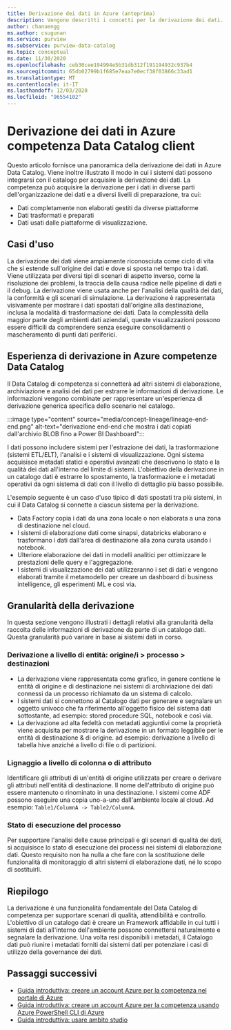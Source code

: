 ```yaml
---
title: Derivazione dei dati in Azure (anteprima)
description: Vengono descritti i concetti per la derivazione dei dati.
author: chanuengg
ms.author: csugunan
ms.service: purview
ms.subservice: purview-data-catalog
ms.topic: conceptual
ms.date: 11/30/2020
ms.openlocfilehash: ceb30cee194994e5b31db312f191194932c937b4
ms.sourcegitcommit: 65db02799b1f685e7eaa7e0ecf38f03866c33ad1
ms.translationtype: MT
ms.contentlocale: it-IT
ms.lasthandoff: 12/03/2020
ms.locfileid: "96554102"
---
```

# <a name="data-lineage-in-azure-purview-data-catalog-client"></a>Derivazione dei dati in Azure competenza Data Catalog client

Questo articolo fornisce una panoramica della derivazione dei dati in Azure Data Catalog. Viene inoltre illustrato il modo in cui i sistemi dati possono integrarsi con il catalogo per acquisire la derivazione dei dati. La competenza può acquisire la derivazione per i dati in diverse parti dell'organizzazione dei dati e a diversi livelli di preparazione, tra cui:

- Dati completamente non elaborati gestiti da diverse piattaforme
- Dati trasformati e preparati
- Dati usati dalle piattaforme di visualizzazione.

## <a name="use-cases"></a>Casi d'uso

La derivazione dei dati viene ampiamente riconosciuta come ciclo di vita che si estende sull'origine dei dati e dove si sposta nel tempo tra i dati. Viene utilizzata per diversi tipi di scenari di aspetto inverso, come la risoluzione dei problemi, la traccia della causa radice nelle pipeline di dati e il debug. La derivazione viene usata anche per l'analisi della qualità dei dati, la conformità e gli scenari di simulazione. La derivazione è rappresentata visivamente per mostrare i dati spostati dall'origine alla destinazione, inclusa la modalità di trasformazione dei dati. Data la complessità della maggior parte degli ambienti dati aziendali, queste visualizzazioni possono essere difficili da comprendere senza eseguire consolidamenti o mascheramento di punti dati periferici.

## <a name="lineage-experience-in-azure-purview-data-catalog"></a>Esperienza di derivazione in Azure competenze Data Catalog

Il Data Catalog di competenza si connetterà ad altri sistemi di elaborazione, archiviazione e analisi dei dati per estrarre le informazioni di derivazione. Le informazioni vengono combinate per rappresentare un'esperienza di derivazione generica specifica dello scenario nel catalogo.

:::image type="content" source="media/concept-lineage/lineage-end-end.png" alt-text="derivazione end-end che mostra i dati copiati dall'archivio BLOB fino a Power BI Dashboard":::

I dati possono includere sistemi per l'estrazione dei dati, la trasformazione (sistemi ETL/ELT), l'analisi e i sistemi di visualizzazione. Ogni sistema acquisisce metadati statici e operativi avanzati che descrivono lo stato e la qualità dei dati all'interno del limite di sistemi. L'obiettivo della derivazione in un catalogo dati è estrarre lo spostamento, la trasformazione e i metadati operativi da ogni sistema di dati con il livello di dettaglio più basso possibile.

L'esempio seguente è un caso d'uso tipico di dati spostati tra più sistemi, in cui il Data Catalog si connette a ciascun sistema per la derivazione.

- Data Factory copia i dati da una zona locale o non elaborata a una zona di destinazione nel cloud. 
- I sistemi di elaborazione dati come sinapsi, databricks elaborano e trasformano i dati dall'area di destinazione alla zona curata usando i notebook.
- Ulteriore elaborazione dei dati in modelli analitici per ottimizzare le prestazioni delle query e l'aggregazione. 
- I sistemi di visualizzazione dei dati utilizzeranno i set di dati e vengono elaborati tramite il metamodello per creare un dashboard di business intelligence, gli esperimenti ML e così via.

## <a name="lineage-granularity"></a>Granularità della derivazione

In questa sezione vengono illustrati i dettagli relativi alla granularità della raccolta delle informazioni di derivazione da parte di un catalogo dati. Questa granularità può variare in base ai sistemi dati in corso.

### <a name="entity-level-lineage-sources--process--targets"></a>Derivazione a livello di entità: origine/i > processo > destinazioni 

- La derivazione viene rappresentata come grafico, in genere contiene le entità di origine e di destinazione nei sistemi di archiviazione dei dati connessi da un processo richiamato da un sistema di calcolo. 
- I sistemi dati si connettono al Catalogo dati per generare e segnalare un oggetto univoco che fa riferimento all'oggetto fisico del sistema dati sottostante, ad esempio: stored procedure SQL, notebook e così via.
- La derivazione ad alta fedeltà con metadati aggiuntivi come la proprietà viene acquisita per mostrare la derivazione in un formato leggibile per le entità di destinazione & di origine. ad esempio: derivazione a livello di tabella hive anziché a livello di file o di partizioni.

### <a name="column-or-attribute-level-lineage"></a>Lignaggio a livello di colonna o di attributo

Identificare gli attributi di un'entità di origine utilizzata per creare o derivare gli attributi nell'entità di destinazione. Il nome dell'attributo di origine può essere mantenuto o rinominato in una destinazione. I sistemi come ADF possono eseguire una copia uno-a-uno dall'ambiente locale al cloud. Ad esempio: `Table1/ColumnA -> Table2/ColumnA`.

### <a name="process-execution-status"></a>Stato di esecuzione del processo

Per supportare l'analisi delle cause principali e gli scenari di qualità dei dati, si acquisisce lo stato di esecuzione dei processi nei sistemi di elaborazione dati. Questo requisito non ha nulla a che fare con la sostituzione delle funzionalità di monitoraggio di altri sistemi di elaborazione dati, né lo scopo di sostituirli. 

## <a name="summary"></a>Riepilogo

La derivazione è una funzionalità fondamentale del Data Catalog di competenza per supportare scenari di qualità, attendibilità e controllo. L'obiettivo di un catalogo dati è creare un Framework affidabile in cui tutti i sistemi di dati all'interno dell'ambiente possono connettersi naturalmente e segnalare la derivazione. Una volta resi disponibili i metadati, il Catalogo dati può riunire i metadati forniti dai sistemi dati per potenziare i casi di utilizzo della governance dei dati.

## <a name="next-steps"></a>Passaggi successivi

* [Guida introduttiva: creare un account Azure per la competenza nel portale di Azure](create-catalog-portal.md)
* [Guida introduttiva: creare un account Azure per la competenza usando Azure PowerShell CLI di Azure](create-catalog-powershell.md)
* [Guida introduttiva: usare ambito studio](use-purview-studio.md)